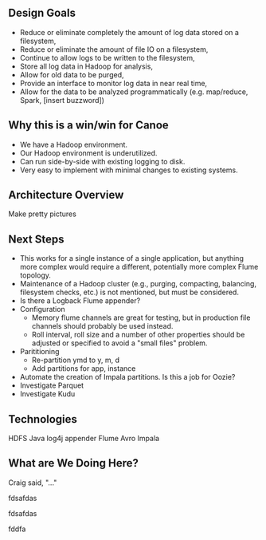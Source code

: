 
Design Goals
------------

* Reduce or eliminate completely the amount of log data stored on a filesystem,
* Reduce or eliminate the amount of file IO on a filesystem,
* Continue to allow logs to be written to the filesystem,
* Store all log data in Hadoop for analysis,
* Allow for old data to be purged,
* Provide an interface to monitor log data in near real time,
* Allow for the data to be analyzed programmatically (e.g. map/reduce, Spark, [insert buzzword])

Why this is a win/win for Canoe
-------------------------------

* We have a Hadoop environment.
* Our Hadoop environment is underutilized.
* Can run side-by-side with existing logging to disk.
* Very easy to implement with minimal changes to existing systems.

Architecture Overview
---------------------

Make pretty pictures

Next Steps
----------

* This works for a single instance of a single application, but anything more complex would require a different, potentially more complex Flume topology.
* Maintenance of a Hadoop cluster (e.g., purging, compacting, balancing, filesystem checks, etc.) is not mentioned, but must be considered.
* Is there a Logback Flume appender?
* Configuration
    * Memory flume channels are great for testing, but in production file channels should probably be used instead.
    * Roll interval, roll size and a number of other properties should be adjusted or specified to avoid a "small files" problem.
* Parititioning
    * Re-partition ymd to y, m, d
    * Add partitions for app, instance
* Automate the creation of Impala partitions. Is this a job for Oozie?
* Investigate Parquet
* Investigate Kudu

Technologies
------------

HDFS
Java log4j appender
Flume
Avro
Impala

What are We Doing Here?
-----------------------

Craig said, "..."

















fdsafdas















fdsafdas











fddfa
